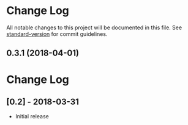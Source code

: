 # Change Log

All notable changes to this project will be documented in this file. See [standard-version](https://github.com/conventional-changelog/standard-version) for commit guidelines.

<a name="0.3.1"></a>
## 0.3.1 (2018-04-01)



# Change Log

## [0.2] - 2018-03-31
- Initial release